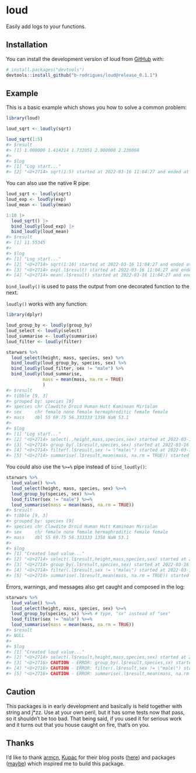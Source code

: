 
<!-- README.md is generated from README.Rmd. Please edit that file -->

# loud

<!-- badges: start -->
<!-- badges: end -->

Easily add logs to your functions.

## Installation

You can install the development version of loud from
[GitHub](https://github.com/) with:

``` r
# install.packages("devtools")
devtools::install_github("b-rodrigues/loud@release_0.1.1")
```

## Example

This is a basic example which shows you how to solve a common problem:

``` r
library(loud)

loud_sqrt <- loudly(sqrt)

loud_sqrt(1:5)
#> $result
#> [1] 1.000000 1.414214 1.732051 2.000000 2.236068
#> 
#> $log
#> [1] "Log start..."                                                                      
#> [2] "<U+2714> sqrt(1:5) started at 2022-03-16 11:04:27 and ended at 2022-03-16 11:04:27"
```

You can also use the native R pipe:

``` r
loud_sqrt <- loudly(sqrt)
loud_exp <- loudly(exp)
loud_mean <- loudly(mean)

1:10 |>
  loud_sqrt() |>
  bind_loudly(loud_exp) |>
  bind_loudly(loud_mean)
#> $result
#> [1] 11.55345
#> 
#> $log
#> [1] "Log start..."                                                                            
#> [2] "<U+2714> sqrt(1:10) started at 2022-03-16 11:04:27 and ended at 2022-03-16 11:04:27"     
#> [3] "<U+2714> exp(.l$result) started at 2022-03-16 11:04:27 and ended at 2022-03-16 11:04:27" 
#> [4] "<U+2714> mean(.l$result) started at 2022-03-16 11:04:27 and ended at 2022-03-16 11:04:27"
```

`bind_loudly()` is used to pass the output from one decorated function
to the next.

`loudly()` works with any function:

``` r
library(dplyr)

loud_group_by <- loudly(group_by)
loud_select <- loudly(select)
loud_summarise <- loudly(summarise)
loud_filter <- loudly(filter)

starwars %>%
  loud_select(height, mass, species, sex) %>%
  bind_loudly(loud_group_by, species, sex) %>%
  bind_loudly(loud_filter, sex != "male") %>%
  bind_loudly(loud_summarise,
              mass = mean(mass, na.rm = TRUE)
              )
#> $result
#> tibble [9, 3] 
#> grouped by: species [9] 
#> species chr Clawdite Droid Human Hutt Kaminoan Mirialan
#> sex     chr female none female hermaphroditic female female
#> mass    dbl 55 69.75 56.333333 1358 NaN 53.1 
#> 
#> $log
#> [1] "Log start..."                                                                                                          
#> [2] "<U+2714> select(.,height,mass,species,sex) started at 2022-03-16 11:04:27 and ended at 2022-03-16 11:04:27"            
#> [3] "<U+2714> group_by(.l$result,species,sex) started at 2022-03-16 11:04:27 and ended at 2022-03-16 11:04:27"              
#> [4] "<U+2714> filter(.l$result,sex != \"male\") started at 2022-03-16 11:04:27 and ended at 2022-03-16 11:04:27"            
#> [5] "<U+2714> summarise(.l$result,mean(mass, na.rm = TRUE)) started at 2022-03-16 11:04:27 and ended at 2022-03-16 11:04:27"
```

You could also use the `%>=%` pipe instead of `bind_loudly()`:

``` r
starwars %>%
  loud_value() %>=%
  loud_select(height, mass, species, sex) %>=%
  loud_group_by(species, sex) %>=%
  loud_filter(sex != "male") %>=%
  loud_summarise(mass = mean(mass, na.rm = TRUE))
#> $result
#> tibble [9, 3] 
#> grouped by: species [9] 
#> species chr Clawdite Droid Human Hutt Kaminoan Mirialan
#> sex     chr female none female hermaphroditic female female
#> mass    dbl 55 69.75 56.333333 1358 NaN 53.1 
#> 
#> $log
#> [1] "Created loud value..."                                                                                                 
#> [2] "<U+2714> select(.l$result,height,mass,species,sex) started at 2022-03-16 11:04:27 and ended at 2022-03-16 11:04:27"    
#> [3] "<U+2714> group_by(.l$result,species,sex) started at 2022-03-16 11:04:27 and ended at 2022-03-16 11:04:27"              
#> [4] "<U+2714> filter(.l$result,sex != \"male\") started at 2022-03-16 11:04:27 and ended at 2022-03-16 11:04:27"            
#> [5] "<U+2714> summarise(.l$result,mean(mass, na.rm = TRUE)) started at 2022-03-16 11:04:27 and ended at 2022-03-16 11:04:27"
```

Errors, warnings, and messages also get caught and composed in the log:

``` r
starwars %>%
  loud_value() %>=%
  loud_select(height, mass, species, sex) %>=% 
  loud_group_by(species, sx) %>=% # type, "sx" instead of "sex"
  loud_filter(sex != "male") %>=%
  loud_summarise(mass = mean(mass, na.rm = TRUE))
#> $result
#> NULL
#> 
#> $log
#> [1] "Created loud value..."                                                                                                                                                                                                                       
#> [2] "<U+2714> select(.l$result,height,mass,species,sex) started at 2022-03-16 11:04:27 and ended at 2022-03-16 11:04:27"                                                                                                                          
#> [3] "<U+2716> CAUTION - ERROR: group_by(.l$result,species,sx) started at 2022-03-16 11:04:27 and failed at 2022-03-16 11:04:27 with following message: Must group by variables found in `.data`.\nx Column `sx` is not found."                    
#> [4] "<U+2716> CAUTION - ERROR: filter(.l$result,sex != \"male\") started at 2022-03-16 11:04:27 and failed at 2022-03-16 11:04:27 with following message: no applicable method for 'filter' applied to an object of class \"NULL\""               
#> [5] "<U+2716> CAUTION - ERROR: summarise(.l$result,mean(mass, na.rm = TRUE)) started at 2022-03-16 11:04:27 and failed at 2022-03-16 11:04:27 with following message: no applicable method for 'summarise' applied to an object of class \"NULL\""
```

## Caution

This packages is in early development and basically is held together
with string and j\*zz. Use at your own peril, but it has some tests now
that pass, so it shouldn’t be too bad. That being said, if you used it
for serious work and it turns out that you house caught on fire, that’s
on you.

## Thanks

I’d like to thank [armcn](https://github.com/armcn),
[Kupac](https://github.com/Kupac) for their blog posts
([here](https://kupac.gitlab.io/biofunctor/2019/05/25/maybe-monad-in-r/))
and packages ([maybe](https://armcn.github.io/maybe/)) which inspired me
to build this package.

